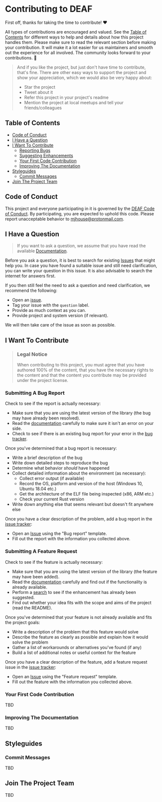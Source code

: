 <!-- omit in toc -->
# Contributing to DEAF

First off, thanks for taking the time to contribute! ❤️

All types of contributions are encouraged and valued. See the [Table of Contents](#table-of-contents) for different ways to help and details about how this project handles them. Please make sure to read the relevant section before making your contribution. It will make it a lot easier for us maintainers and smooth out the experience for all involved. The community looks forward to your contributions. 🎉

> And if you like the project, but just don't have time to contribute, that's fine. There are other easy ways to support the project and show your appreciation, which we would also be very happy about:
> - Star the project
> - Tweet about it
> - Refer this project in your project's readme
> - Mention the project at local meetups and tell your friends/colleagues

<!-- omit in toc -->
## Table of Contents

- [Code of Conduct](#code-of-conduct)
- [I Have a Question](#i-have-a-question)
- [I Want To Contribute](#i-want-to-contribute)
  - [Reporting Bugs](#reporting-bugs)
  - [Suggesting Enhancements](#suggesting-enhancements)
  - [Your First Code Contribution](#your-first-code-contribution)
  - [Improving The Documentation](#improving-the-documentation)
- [Styleguides](#styleguides)
  - [Commit Messages](#commit-messages)
- [Join The Project Team](#join-the-project-team)


## Code of Conduct

This project and everyone participating in it is governed by the
[DEAF Code of Conduct](CODE_OF_CONDUCT.md).
By participating, you are expected to uphold this code. Please report unacceptable behavior
to <mjhouse@protonmail.com>.


## I Have a Question

> If you want to ask a question, we assume that you have read the available [Documentation](https://mjhouse.github.io/deaf/deaf/index.html).

Before you ask a question, it is best to search for existing [Issues](https://github.com/mjhouse/deaf/issues) that might help you. In case you have found a suitable issue and still need clarification, you can write your question in this issue. It is also advisable to search the internet for answers first.

If you then still feel the need to ask a question and need clarification, we recommend the following:

- Open an [issue](https://github.com/mjhouse/deaf/issues/new).
- Tag your issue with the `question` label.
- Provide as much context as you can.
- Provide project and system version (if relevant).

We will then take care of the issue as soon as possible.

## I Want To Contribute

> ### Legal Notice <!-- omit in toc -->
> When contributing to this project, you must agree that you have authored 100% of the content, that you have the necessary rights to the content and that the content you contribute may be provided under the project license.

### Submitting A Bug Report

Check to see if the report is actually necessary:

- Make sure that you are using the latest version of the library (the bug may have already been resolved).
- Read the [documentation](https://mjhouse.github.io/deaf/deaf/index.html) carefully to make sure it isn't an error on your side.
- Check to see if there is an existing bug report for your error in the [bug tracker](https://github.com/mjhouse/deaf/labels/bug).

Once you've determined that a bug report is necessary:

- Write a brief description of the bug
- Write down detailed steps to reproduce the bug
- Determine what behavior *should* have happened
- Collect detailed information about the environment (as necessary):
    - Collect error output (if available)
    - Record the OS, platform and version of the host (Windows 10, Ubuntu 18.04 etc.)
    - Get the architecture of the ELF file being inspected (x86, ARM etc.)
    - Check your current Rust version
- Write down anything else that seems relevant but doesn't fit anywhere else

Once you have a clear description of the problem, add a bug report in the [issue tracker](https://github.com/mjhouse/deaf/issues):

- Open an [Issue](https://github.com/mjhouse/deaf/issues/new) using the "Bug report" template.
- Fill out the report with the information you collected above.

### Submitting A Feature Request

Check to see if the feature is actually necessary:

- Make sure that you are using the latest version of the library (the feature may have been added).
- Read the [documentation](https://mjhouse.github.io/deaf/deaf/index.html) carefully and find out if the functionality is already available.
- Perform a [search](https://github.com/mjhouse/deaf/issues) to see if the enhancement has already been suggested.
- Find out whether your idea fits with the scope and aims of the project (read the README).

Once you've determined that your feature is not already available and fits the project goals:

- Write a description of the problem that this feature would solve
- Describe the feature as clearly as possible and explain how it would solve the problem
- Gather a list of workarounds or alternatives you've found (if any)
- Build a list of additional notes or useful context for the feature

Once you have a clear description of the feature, add a feature request issue in the [issue tracker](https://github.com/mjhouse/deaf/issues):

- Open an [Issue](https://github.com/mjhouse/deaf/issues/new) using the "Feature request" template.
- Fill out the feature with the information you collected above.

### Your First Code Contribution

TBD

<!-- TODO
include Setup of env, IDE and typical getting started instructions?

-->

### Improving The Documentation

TBD

<!-- TODO
Updating, improving and correcting the documentation

-->

## Styleguides

### Commit Messages

TBD

<!-- TODO

-->

## Join The Project Team

TBD

<!-- TODO -->
